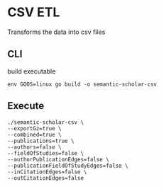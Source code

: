 # CSV ETL
Transforms the data into csv files


## CLI

build executable
```shell
env GOOS=linux go build -o semantic-scholar-csv
```

## Execute
```shell
./semantic-scholar-csv \
--exportGz=true \
--combined=true \
--publications=true \
--authors=false \
--fieldOfStudies=false \
--authorPublicationEdges=false \
--publicationFieldOfStudyEdges=false \
--inCitationEdges=false \
--outCitationEdges=false
```